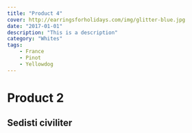 ```yaml
---
title: "Product 4"
cover: http://earringsforholidays.com/img/glitter-blue.jpg
date: "2017-01-01"
description: "This is a description"
category: "Whites"
tags:
    - France
    - Pinot
    - Yellowdog
---
```


# Product 2

## Sedisti civiliter